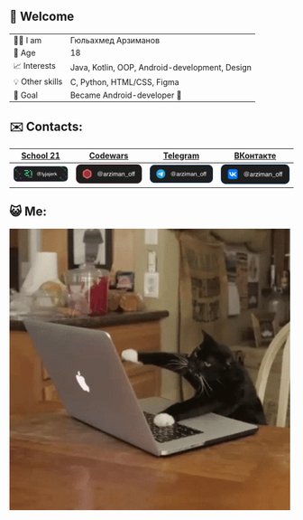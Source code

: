 ## 👋 Welcome

| | |
|--------|--------|
| 👨‍💻 I am | Гюльахмед Арзиманов |
| 📌 Age  | 18 |
| 📈 Interests | Java, Kotlin, OOP, Android-development, Design |
| 💡 Other skills| C, Python, HTML/CSS, Figma |
| 🚀 Goal  | Became Android-developer 📲 |

## ✉️ Contacts:
  
| [School 21](https://21-school.ru) | [Codewars](https://www.codewars.com/users/arziman_off) | [Telegram](https://t.me/arziman_off) | [ВКонтакте](https://vk.com/arziman_off) |
|--------|--------|--------|--------|
| <a href="https://21-school.ru/">![School 21](https://github.com/ArzimanOff/ArzimanOff/blob/main/s21_me.svg)</a> | <a href="https://www.codewars.com/users/arziman_off">![Codewars](https://github.com/ArzimanOff/ArzimanOff/blob/main/codewars_me.svg)</a> | <a href="https://t.me/arziman_off">![Telegram](https://github.com/ArzimanOff/ArzimanOff/blob/main/tg_me.svg)</a> | <a href="https://vk.com/arziman_off">![ВКонтакте](https://github.com/ArzimanOff/ArzimanOff/blob/main/vk_me.svg)</a> |

## 😺 Me:
![image](https://github.com/ArzimanOff/ArzimanOff/blob/main/cat-computer.gif)
